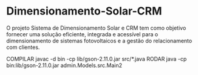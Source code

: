 # Dimensionamento-Solar-CRM
O projeto Sistema de Dimensionamento Solar e CRM tem como objetivo fornecer uma solução eficiente, integrada e acessível para o dimensionamento de sistemas fotovoltaicos e a gestão do relacionamento com clientes.

COMPILAR
javac -d bin -cp lib/gson-2.11.0.jar src/*.java
RODAR
java -cp bin:lib/gson-2.11.0.jar admin.Models.src.Main2